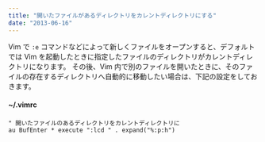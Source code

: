 ```yaml
---
title: "開いたファイルがあるディレクトリをカレントディレクトリにする"
date: "2013-06-16"
---
```


Vim で `:e` コマンドなどによって新しくファイルをオープンすると、デフォルトでは Vim を起動したときに指定したファイルのディレクトリがカレントディレクトリになります。
その後、Vim 内で別のファイルを開いたときに、そのファイルの存在するディレクトリへ自動的に移動したい場合は、下記の設定をしておきます。

#### ~/.vimrc

~~~
" 開いたファイルのあるディレクトリをカレントディレクトリに
au BufEnter * execute ":lcd " . expand("%:p:h")
~~~

